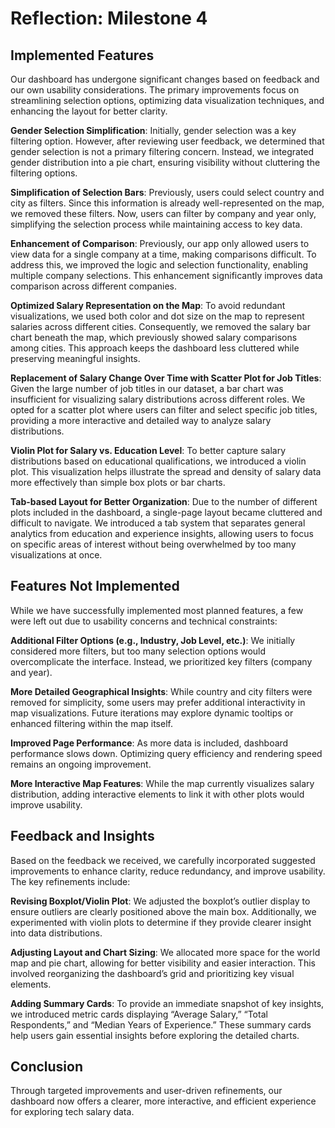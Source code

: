 # Reflection: Milestone 4


## Implemented Features

Our dashboard has undergone significant changes based on feedback and our own usability considerations. The primary improvements focus on streamlining selection options, optimizing data visualization techniques, and enhancing the layout for better clarity.

**Gender Selection Simplification**: Initially, gender selection was a key filtering option. However, after reviewing user feedback, we determined that gender selection is not a primary filtering concern. Instead, we integrated gender distribution into a pie chart, ensuring visibility without cluttering the filtering options.

**Simplification of Selection Bars**: Previously, users could select country and city as filters. Since this information is already well-represented on the map, we removed these filters. Now, users can filter by company and year only, simplifying the selection process while maintaining access to key data.

**Enhancement of Comparison**: Previously, our app only allowed users to view data for a single company at a time, making comparisons difficult. To address this, we improved the logic and selection functionality, enabling multiple company selections. This enhancement significantly improves data comparison across different companies.

**Optimized Salary Representation on the Map**: To avoid redundant visualizations, we used both color and dot size on the map to represent salaries across different cities. Consequently, we removed the salary bar chart beneath the map, which previously showed salary comparisons among cities. This approach keeps the dashboard less cluttered while preserving meaningful insights.

**Replacement of Salary Change Over Time with Scatter Plot for Job Titles**: Given the large number of job titles in our dataset, a bar chart was insufficient for visualizing salary distributions across different roles. We opted for a scatter plot where users can filter and select specific job titles, providing a more interactive and detailed way to analyze salary distributions.

**Violin Plot for Salary vs. Education Level**: To better capture salary distributions based on educational qualifications, we introduced a violin plot. This visualization helps illustrate the spread and density of salary data more effectively than simple box plots or bar charts.

**Tab-based Layout for Better Organization**: Due to the number of different plots included in the dashboard, a single-page layout became cluttered and difficult to navigate. We introduced a tab system that separates general analytics from education and experience insights, allowing users to focus on specific areas of interest without being overwhelmed by too many visualizations at once.

## Features Not Implemented

While we have successfully implemented most planned features, a few were left out due to usability concerns and technical constraints:

**Additional Filter Options (e.g., Industry, Job Level, etc.)**: We initially considered more filters, but too many selection options would overcomplicate the interface. Instead, we prioritized key filters (company and year).

**More Detailed Geographical Insights**: While country and city filters were removed for simplicity, some users may prefer additional interactivity in map visualizations. Future iterations may explore dynamic tooltips or enhanced filtering within the map itself.

**Improved Page Performance**: As more data is included, dashboard performance slows down. Optimizing query efficiency and rendering speed remains an ongoing improvement.

**More Interactive Map Features**: While the map currently visualizes salary distribution, adding interactive elements to link it with other plots would improve usability.

## Feedback and Insights

Based on the feedback we received, we carefully incorporated suggested improvements to enhance clarity, reduce redundancy, and improve usability. The key refinements include:

**Revising Boxplot/Violin Plot**: We adjusted the boxplot’s outlier display to ensure outliers are clearly positioned above the main box. Additionally, we experimented with violin plots to determine if they provide clearer insight into data distributions.

**Adjusting Layout and Chart Sizing**: We allocated more space for the world map and pie chart, allowing for better visibility and easier interaction. This involved reorganizing the dashboard’s grid and prioritizing key visual elements.

**Adding Summary Cards**: To provide an immediate snapshot of key insights, we introduced metric cards displaying “Average Salary,” “Total Respondents,” and “Median Years of Experience.” These summary cards help users gain essential insights before exploring the detailed charts.

## Conclusion

Through targeted improvements and user-driven refinements, our dashboard now offers a clearer, more interactive, and efficient experience for exploring tech salary data.

